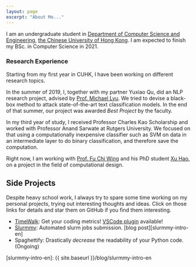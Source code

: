 ```yaml
---
layout: page
excerpt: "About Me..."
---
```


I am an undergraduate student in [Department of Computer Science and Engineering][cse-web], [the Chinese University of Hong Kong][cuhk-web]. I am expected to finish my BSc. in Computer Science in 2021.

### Research Experience

Starting from my first year in CUHK, I have been working on different research topics.

In the summer of 2019, I, together with my partner Yuxiao Qu, did an NLP research project, advised by [Prof. Michael Lyu][michael-web]. We tried to devise a black-box method to attack state-of-the-art text classification models. In the end of that summer, our project was awarded *Best Project* by the faculty.

In my third year of study, I received Professor Charles Kao Scholarship and worked with Professor Anand Sarwate at Rutgers University.
We focused on that using a computationally inexpensive classifier such as SVM on data in an intermediate layer to do binary classification, and therefore save the computation.

Right now, I am working with [Prof. Fu Chi Wing][philip-web] and his PhD student [Xu Hao][xuhao-web], on a project in the field of computational design.

## Side Projects

Despite heavy school work, I always try to spare some time working on my personal projects, trying out interesting thoughts and ideas. Click on those links for details and star them on GitHub if you find them interesting.

- [TimeWalk][timewalk-core]: Get your coding metrics! [VSCode plugin][timewalk-vscode] available!
- [Slurmmy][slurmmy-github]: Automated slurm jobs submission. [blog post][slurmmy-intro-en]
- Spaghettify: Drastically *decrease* the readability of your Python code. (Ongoing)

[sid-web]: http://staff.ie.cuhk.edu.hk/~sjaggi/
[michael-web]: http://www.cse.cuhk.edu.hk/~lyu
[cse-web]: http://www.cse.cuhk.edu.hk
[cuhk-web]: http://www.cuhk.edu.hk
[xuhao-web]: http://www.cse.cuhk.edu.hk/~haoxu
[anand-web]: https://www.ece.rutgers.edu/~asarwate/
[philip-web]: http://www.cse.cuhk.edu.hk/~cwfu
[my-resume]: ./assets/files/resume_web.pdf
[timewalk-core]: https://github.com/desmondlzy/timewalk-core
[timewalk-vscode]: https://github.com/desmondlzy/timewalk-vscode
[slurmmy-github]: https://github.com/desmondlzy/slurmmy
[slurmmy-intro-en]: {{ site.baseurl }}/blog/slurmmy-intro-en